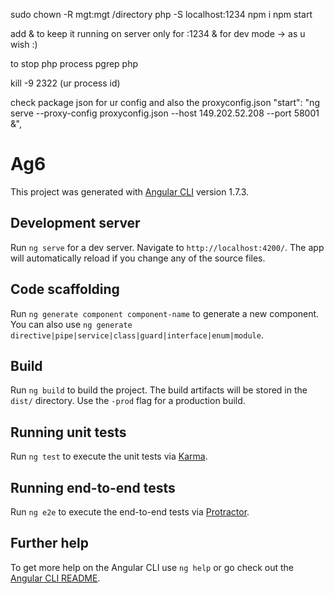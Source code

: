 sudo chown -R mgt:mgt /directory
php -S localhost:1234
npm i
npm start

add & to keep it running on server only for :1234 & for dev mode -> as u wish :)

to stop php process
pgrep php

kill -9 2322 (ur process id)

check package json for ur config and also the proxyconfig.json
 "start": "ng serve --proxy-config proxyconfig.json --host 149.202.52.208 --port 58001 &",

# Ag6

This project was generated with [Angular CLI](https://github.com/angular/angular-cli) version 1.7.3.

## Development server

Run `ng serve` for a dev server. Navigate to `http://localhost:4200/`. The app will automatically reload if you change any of the source files.

## Code scaffolding

Run `ng generate component component-name` to generate a new component. You can also use `ng generate directive|pipe|service|class|guard|interface|enum|module`.

## Build

Run `ng build` to build the project. The build artifacts will be stored in the `dist/` directory. Use the `-prod` flag for a production build.

## Running unit tests

Run `ng test` to execute the unit tests via [Karma](https://karma-runner.github.io).

## Running end-to-end tests

Run `ng e2e` to execute the end-to-end tests via [Protractor](http://www.protractortest.org/).

## Further help

To get more help on the Angular CLI use `ng help` or go check out the [Angular CLI README](https://github.com/angular/angular-cli/blob/master/README.md).
